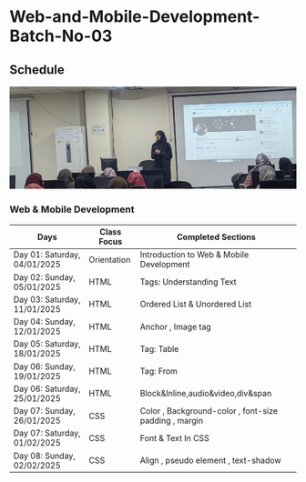 # Web-and-Mobile-Development-Batch-No-03

## Schedule
![Schedule](./learn1.jpeg)


### Web & Mobile Development
| Days                 | Class Focus        | Completed Sections                  |
|----------------------|--------------------|-------------------------------------|
| Day 01: Saturday, 04/01/2025 | Orientation        | Introduction to Web & Mobile Development |
| Day 02: Sunday, 05/01/2025   | HTML               | Tags: Understanding Text           |
| Day 03: Saturday, 11/01/2025 | HTML               | Ordered List & Unordered List      |
| Day 04: Sunday,   12/01/2025 | HTML               | Anchor , Image tag                 |
| Day 05: Saturday, 18/01/2025 | HTML               | Tag: Table                         |
| Day 06: Sunday,   19/01/2025 | HTML               | Tag: From                          |
| Day 06: Saturday, 25/01/2025 | HTML               | Block&Inline,audio&video,div&span  |
| Day 07: Sunday,   26/01/2025 | CSS                | Color , Background-color , font-size padding , margin|
| Day 07: Saturday, 01/02/2025 | CSS                | Font & Text In CSS|
| Day 08: Sunday,   02/02/2025 | CSS                | Align , pseudo element , text-shadow|





